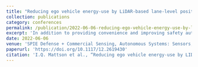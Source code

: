 ```yaml
---
title: "Reducing ego vehicle energy-use by LiDAR-based lane-level positioning"
collection: publications
category: conferences
permalink: /publication/2022-06-06-reducing-ego-vehicle-energy-use-by-lane-level-positioning.md
excerpt: 'In addition to providing convenience and improving safety autonomous vehicle technologies offer an opportunity to reduce energy use by up to twenty percent or more. One strategy for reducing energy use is careful positioning of an autonomous vehicle, the ego vehicle, behind one or more lead vehicles. Most perception pipelines fit a bounding box around the center of mass of a detected object. That approach may not be accurate enough to allow for precise positioning. Here we compare different methods of identifying vehicle boundaries and vehicle type using a combination of simulation and field testing. Approaches will be compared based on required LiDAR resolution and algorithm complexity relative to potential improvement in energy efficiency.'
date: 2022-06-06
venue: 'SPIE Defense + Commercial Sensing, Autonomous Systems: Sensors, Processing and Security for Ground, Air, Sea and Space Vehicles and Infrastructure 2022'
paperurl: 'https://doi.org/10.1117/12.2619430'
citation: 'I.Q. Mattson et al., “Reducing ego vehicle energy-use by LIDAR-based Lane-level positioning,” Autonomous Systems: Sensors, Processing and Security for Ground, Air, Sea and Space Vehicles and Infrastructure 2022, p. 2, Jun. 2022. doi:10.1117/12.2619430 '
---
```


